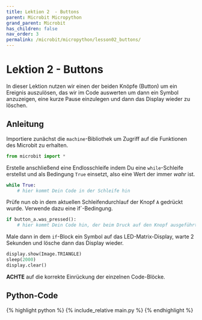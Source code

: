 ```yaml
---
title: Lektion 2  - Buttons
parent: Microbit Micropython
grand_parent: Microbit
has_children: false
nav_order: 3
permalink: /microbit/micropython/lesson02_buttons/
---
```


# Lektion 2 - Buttons

In dieser Lektion nutzen wir einen der beiden Knöpfe (Button) um ein Ereignis auszulösen, das wir im Code auswerten um dann ein Symbol anzuzeigen, eine kurze Pause einzulegen und dann das Display wieder zu löschen.

## Anleitung

Importiere zunächst die `machine`-Bibliothek um Zugriff auf die Funktionen des Microbit zu erhalten.

```python
from microbit import *
```

Erstelle anschließend eine Endlosschleife indem Du eine `while`-Schleife erstellst und als Bedingung `True` einsetzt, also eine Wert der immer _wahr_ ist.

```python
while True:
    # hier kommt Dein Code in der Schleife hin
```

Prüfe nun ob in dem aktuellen Schleifendurchlauf der Knopf `A` gedrückt wurde. Verwende dazu eine ìf`-Bedingung.

```python
if button_a.was_pressed():
    # hier kommt Dein Code hin, der beim Druck auf den Knopf ausgeführt wird
```

Male dann in dem `if`-Block ein Symbol auf das LED-Matrix-Display, warte 2 Sekunden und lösche dann das Display wieder.

```python
display.show(Image.TRIANGLE)
sleep(2000)
display.clear()
```

__ACHTE__ auf die korrekte Einrückung der einzelnen Code-Blöcke.

## Python-Code

{% highlight python %}
    {% include_relative main.py %}
{% endhighlight %}
